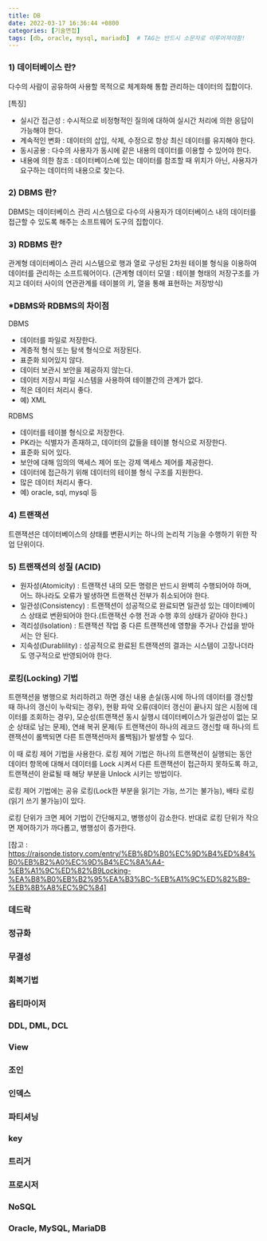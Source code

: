```yaml
---
title: DB
date: 2022-03-17 16:36:44 +0800
categories: [기술면접]
tags: [db, oracle, mysql, mariadb]  # TAG는 반드시 소문자로 이루어져야함!
---
```


### 1) 데이터베이스 란?
다수의 사람이 공유하여 사용할 목적으로 체계화해 통합 관리하는 데이터의 집합이다.

[특징]
- 실시간 접근성 : 수시적으로 비정형적인 질의에 대하여 실시간 처리에 의한 응답이 가능해야 한다.
- 계속적인 변화 : 데이터의 삽입, 삭제, 수정으로 항상 최신 데이터를 유지해야 한다.
- 동시공용 : 다수의 사용자가 동시에 같은 내용의 데이터를 이용할 수 있어야 한다.
- 내용에 의한 참조 : 데이터베이스에 있는 데이터를 참조할 때 위치가 아닌, 사용자가 요구하는 데이터의 내용으로 찾는다.

### 2) DBMS 란?
DBMS는 데이터베이스 관리 시스템으로 다수의 사용자가 데이터베이스 내의 데이터를 접근할 수 있도록 해주는 소프트웨어 도구의 집합이다.

### 3) RDBMS 란?
관계형 데이터베이스 관리 시스템으로 행과 열로 구성된 2차원 테이블 형식을 이용하여 데이터를 관리하는 소프트웨어이다. (관계형 데이터 모델 : 테이블 형태의 저장구조를 가지고 데이터 사이의 연관관계를 테이블의 키, 열을 통해 표현하는 저장방식)

### *DBMS와 RDBMS의 차이점
DBMS
- 데이터를 파일로 저장한다.
- 계층적 형식 또는 탐색 형식으로 저장된다.
- 표준화 되어있지 않다.
- 데이터 보관시 보안을 제공하지 않는다.
- 데이터 저장시 파일 시스템을 사용하여 테이블간의 관계가 없다.
- 적은 데이터 처리시 좋다.
- 예) XML

RDBMS
- 데이터를 테이블 형식으로 저장한다.
- PK라는 식별자가 존재하고, 데이터의 값들을 테이블 형식으로 저장한다.
- 표준화 되어 있다.
- 보안에 대해 임의의 액세스 제어 또는 강제 액세스 제어를 제공한다.
- 데이터에 접근하기 위해 데이터의 테이블 형식 구조를 지원한다.
- 많은 데이터 처리시 좋다.
- 예) oracle, sql, mysql 등


### 4) 트랜잭션
트랜잭션은 데이터베이스의 상태를 변환시키는 하나의 논리적 기능을 수행하기 위한 작업 단위이다.

### 5) 트랜잭션의 성질 (ACID)
- 원자성(Atomicity) : 트랜잭션 내의 모든 명령은 반드시 완벽히 수행되어야 하며, 어느 하나라도 오류가 발생하면 트랜잭션 전부가 취소되어야 한다.
- 일관성(Consistency) : 트랜잭션이 성공적으로 완료되면 일관성 있는 데이터베이스 상태로 변환되어야 한다.(트랜잭션 수행 전과 수행 후의 상태가 같아야 한다.)
- 격리성(Isolation) : 트랜잭션 작업 중 다른 트랜잭션에 영향을 주거나 간섭을 받아서는 안 된다.
- 지속성(Durablility) : 성공적으로 완료된 트랜잭션의 결과는 시스템이 고장나더라도 영구적으로 반영되어야 한다.

### 로킹(Locking) 기법
트랜잭션을 병행으로 처리하려고 하면 갱신 내용 손실(동시에 하나의 데이터를 갱신할 때 하나의 갱신이 누락되는 경우), 현황 파악 오류(데이터 갱신이 끝나지 않은 시점에 데이터를 조회하는 경우),
모순성(트랜잭션 동시 실행시 데이터베이스가 일관성이 없는 모순 상태로 남는 문제), 연쇄 복귀 문제(두 트랜잭션이 하나의 레코드 갱신할 때 하나의 트랜잭션이 롤백되면 다른 트랜잭션마저 롤백됨)가 발생할 수 있다.

이 때 로킹 제어 기법을 사용한다. 로킹 제어 기법은 하나의 트랜잭션이 실행되는 동안 데이터 항목에 대해서 데이터를 Lock 시켜서 다른 트랜잭션이 접근하지 못하도록 하고, 트랜잭션이 완료될 때 해당 부분을 Unlock 시키는 방법이다.

로킹 제어 기법에는 공유 로킹(Lock한 부분을 읽기는 가능, 쓰기는 불가능), 배타 로킹(읽기 쓰기 불가능)이 있다.

로킹 단위가 크면 제어 기법이 간단해지고, 병행성이 감소한다. 반대로 로킹 단위가 작으면 제어하기가 까다롭고, 병행성이 증가한다.

[참고 : https://raisonde.tistory.com/entry/%EB%8D%B0%EC%9D%B4%ED%84%B0%EB%B2%A0%EC%9D%B4%EC%8A%A4-%EB%A1%9C%ED%82%B9Locking-%EA%B8%B0%EB%B2%95%EA%B3%BC-%EB%A1%9C%ED%82%B9-%EB%8B%A8%EC%9C%84]

### 데드락

### 정규화

### 무결성

### 회복기법

### 옵티마이저

### DDL, DML, DCL

### View

### 조인

### 인덱스

### 파티셔닝

### key

### 트리거

### 프로시저

### NoSQL

### Oracle, MySQL, MariaDB
